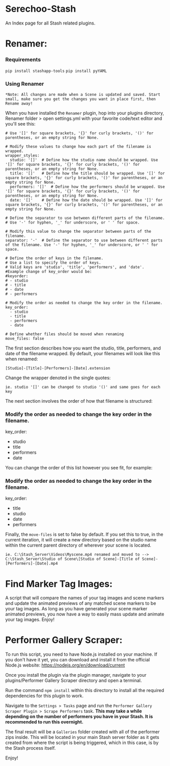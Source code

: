 # Serechoo-Stash
An Index page for all Stash related plugins.

# Renamer:

### Requirements

`pip install stashapp-tools`
`pip install pyYAML`

### Using Renamer 
`*Note: All changes are made when a Scene is updated and saved. Start small, make sure you get the changes you want in place first, then Rename away!`

When you have installed the `Renamer` plugin, hop into your plugins directory, Renamer folder > open settings.yml with your favorite code/text editor and you'll see this:

```# Define wrapper styles for different parts of the filename.
# Use '[]' for square brackets, '{}' for curly brackets, '()' for parentheses, or an empty string for None.

# Modify these values to change how each part of the filename is wrapped.
wrapper_styles:
  studio: '[]'  # Define how the studio name should be wrapped. Use '[]' for square brackets, '{}' for curly brackets, '()' for parentheses, or an empty string for None.
  title: '[]'   # Define how the title should be wrapped. Use '[]' for square brackets, '{}' for curly brackets, '()' for parentheses, or an empty string for None.
  performers: '[]'  # Define how the performers should be wrapped. Use '[]' for square brackets, '{}' for curly brackets, '()' for parentheses, or an empty string for None.
  date: '[]'    # Define how the date should be wrapped. Use '[]' for square brackets, '{}' for curly brackets, '()' for parentheses, or an empty string for None.

# Define the separator to use between different parts of the filename.
# Use '-' for hyphen, '_' for underscore, or ' ' for space.

# Modify this value to change the separator between parts of the filename.
separator: '-'  # Define the separator to use between different parts of the filename. Use '-' for hyphen, '_' for underscore, or ' ' for space.

# Define the order of keys in the filename.
# Use a list to specify the order of keys.
# Valid keys are 'studio', 'title', 'performers', and 'date'.
#Example change of key_order would be:
#keyorder:
# - studio
# - title
# - date
# - performers

# Modify the order as needed to change the key order in the filename.
key_order:
  - studio
  - title
  - performers
  - date

# Define whether files should be moved when renaming
move_files: false
```

The first section describes how you want the studio, title, performers, and date of the filename wrapped. By default, your filenames will look like this when renamed:

`[Studio]-[Title]-[Performers]-[Date].extension`

Change the wrapper denoted in the single quotes:

`ie. studio '[]' can be changed to studio '()' and same goes for each key`

The next section involves the order of how that filename is structured:

### Modify the order as needed to change the key order in the filename.
key_order:
  - studio
  - title
  - performers
  - date

You can change the order of this list however you see fit, for example:
### Modify the order as needed to change the key order in the filename.
key_order:
  - title
  - studio
  - date
  - performers

Finally, the `move-files` is set to false by default. If you set this to true, in the current iteration, it will create a new directory based on the studio name within the current parent directory of wherever your scene is located.

`ie. C:\Stash_Server\Videos\Myscene.mp4 renamed and moved to --> C:\Stash_Server\Studio of Scene\[Studio of Scene]-[Title of Scene]-[Performers]-[Date].mp4`

# Find Marker Tag Images: 

A script that will compare the names of your tag images and scene markers and update the animated previews of any matched scene markers to be your tag images. 
As long as you have generated your scene marker animated previews, you now have a way to easily mass update and animate your tag images. 
Enjoy!

# Performer Gallery Scraper:

To run this script, you need to have Node.js installed on your machine. If you don't have it yet, you can download and install it from the official Node.js website: https://nodejs.org/en/download/current

Once you install the plugin via the plugin manager, navigate to your plugins/Performer Gallery Scraper directory and open a terminal. 

Run the command `npm install` within this directory to install all the required dependencies for this plugin to work.

Navigate to the `Settings > Tasks` page and run the `Performer Gallery Scraper Plugin > Scrape Performers` task. **This may take a while depending on the number of performers you have in your Stash. It is recommended to run this overnight.**

The final result will be a `Galleries` folder created with all of the performer zips inside. This will be located in your main Stash server folder as it gets created from where the script is being triggered, which in this case, is by the Stash process itself.

Enjoy!
